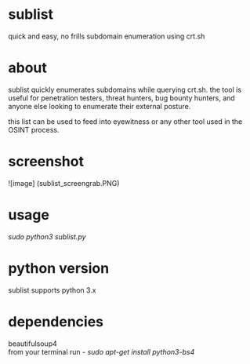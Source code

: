 # sublist
quick and easy, no frills subdomain enumeration using crt.sh

# about
sublist quickly enumerates subdomains while querying crt.sh.  the tool is useful for penetration testers, threat hunters, bug bounty hunters, and anyone else looking to enumerate their external posture.  

this list can be used to feed into eyewitness or any other tool used in the OSINT process.

# screenshot
![image] (sublist_screengrab.PNG)

# usage 
*sudo python3 sublist.py*

# python version
sublist supports python 3.x

# dependencies
beautifulsoup4 <br>
from your terminal run - *sudo apt-get install python3-bs4*




